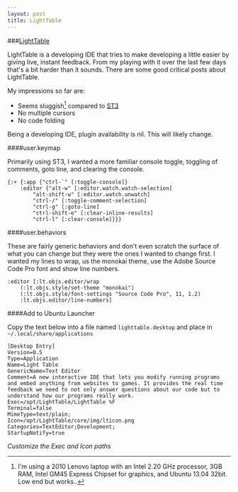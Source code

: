 ```yaml
---
layout: post
title: LightTable
---
```


###[LightTable](http://lighttable.com)

LightTable is a developing IDE that tries to make developing a little easier by giving live, instant feedback. From my playing with it over the last few days that's a bit harder than it sounds. There are some good critical posts about LightTable.

My impressions so far are:

* Seems sluggish[^1] compared to [ST3](http://sublimetext.com/3)
* No multiple cursors
* No code folding

Being a developing IDE, plugin availability is nil. This will likely change.

####user.keymap

Primarily using ST3, I wanted a more familiar console toggle, toggling of comments, goto line, and clearing the console.

```
{:+ {:app {"ctrl-`" [:toggle-console]}
    :editor {"alt-w" [:editor.watch.watch-selection]
        "alt-shift-w" [:editor.watch.unwatch]
        "ctrl-/" [:toggle-comment-selection]
        "ctrl-g" [:goto-line]
        "ctrl-shift-e" [:clear-inline-results]
        "ctrl-l" [:clear-console]}}}
```

####user.behaviors

These are fairly generic behaviors and don't even scratch the surface of what you can change but they were the ones I wanted to change first. I wanted my lines to wrap, us the monokai theme, use the Adobe Source Code Pro font and show line numbers.

```
:editor [:lt.objs.editor/wrap
    (:lt.objs.style/set-theme "monokai")
    (:lt.objs.style/font-settings "Source Code Pro", 11, 1.2)
    :lt.objs.editor/line-numbers]
```

####Add to Ubuntu Launcher

Copy the text below into a file named `lighttable.desktop` and place in `~/.local/share/applications`

```
[Desktop Entry]
Version=0.5
Type=Application
Name=Light Table
GenericName=Text Editor
Comment=A new interactive IDE that lets you modify running programs and embed anything from websites to games. It provides the real time feedback we need to not only answer questions about our code but to understand how our programs really work.
Exec=/opt/LightTable/LightTable %F
Terminal=false
MimeType=text/plain;
Icon=/opt/LightTable/core/img/lticon.png
Categories=TextEditor;Development;
StartupNotify=true
```

*Customize the Exec and Icon paths*

[^1]: I'm using a 2010 Lenovo laptop with an Intel 2.20 GHz processor, 3GB RAM, Intel GM45 Express Chipset for graphics, and Ubuntu 13.04 32bit. Low end but works..



